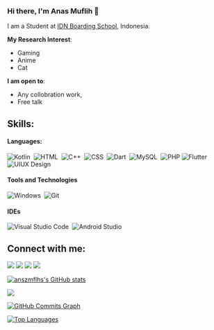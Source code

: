 ### Hi there, I'm Anas Muflih 👋

I am a Student at [IDN Boarding School](https://idn.sch.id), Indonesia.

**My Research Interest**:
- Gaming
- Anime
- Cat

 **I am open to**:

- Any collobration work,
- Free talk

## Skills:

#### Languages:

![Kotlin](https://img.shields.io/badge/Kotlin-3E515A?style=for-the-badge&logo=kotlin&logoColor=white)&nbsp;
![HTML](https://img.shields.io/badge/HTML-F16529.svg?style=for-the-badge&logo=html5&logoColor=white)&nbsp;
![C++](https://img.shields.io/badge/C++-3776AB?style=for-the-badge&logo=C++&logoColor=white)&nbsp;
![CSS](https://img.shields.io/badge/CSS-121011?style=for-the-badge&logo=CSS&logoColor=white)&nbsp;
![Dart](https://img.shields.io/badge/Dart-01579B.svg?style=for-the-badge&logo=dart&logoColor=white)&nbsp;
![MySQL](https://img.shields.io/badge/MySQL-00608C.svg?style=for-the-badge&logo=mysql&logoColor=white)&nbsp;
![PHP](https://img.shields.io/badge/PHP-777BB3.svg?style=for-the-badge&logo=php&logoColor=white)
![Flutter](https://img.shields.io/badge/Flutter-29B6F6.svg?style=for-the-badge&logo=flutter&logoColor=white)&nbsp;
![UIUX Design](https://img.shields.io/badge/Figma-000000.svg?style=for-the-badge&logo=figma&logoColor=white)&nbsp;

#### Tools and Technologies

![Windows](https://img.shields.io/badge/Windows-000000?style=for-the-badge&logo=windows&logoColor=white)&nbsp;
![Git](https://img.shields.io/badge/GIT-E44C30?style=for-the-badge&logo=git&logoColor=white)&nbsp;

#### IDEs

![Visual Studio Code](https://img.shields.io/badge/Visual%20Studio%20Code-0078d7.svg?style=for-the-badge&logo=visual-studio-code&logoColor=white)&nbsp;
![Android Studio](https://img.shields.io/badge/Android%20Studio-000000.svg?style=for-the-badge&logo=android-studio&logoColor=white)&nbsp;

## Connect with me:

<p align = "center">

[<img src="https://img.shields.io/badge/linkedin-%2312100E.svg?&style=for-the-badge&logo=linkedin&logoColor=white&color=black" />](https://www.linkedin.com/in/anas-muflih-003275236/)
[<img src="https://img.shields.io/badge/instagram-%2312100E.svg?&style=for-the-badge&logo=instagram&logoColor=white&color=black" />](https://instagram.com/anas.muflih)
[<img src="https://img.shields.io/badge/dribbble-%2312100E.svg?&style=for-the-badge&logo=dribbble&logoColor=white&color=black" />](https://dribbble.com/ansz)
[<img src="https://img.shields.io/badge/youtube-%2312100E.svg?&style=for-the-badge&logo=youtube&logoColor=white&color=black" />](https://www.youtube.com/channel/UCaanLk_d73XSyW5FR67HfWA)
</p>

<a href="http://www.github.com/anszmflhs"><img src="https://github-readme-stats.vercel.app/api?username=anszmflhs&show_icons=true&hide=&count_private=true&title_color=0891b2&text_color=ffffff&icon_color=0891b2&bg_color=1c1917&hide_border=true&show_icons=true" alt="anszmflhs's GitHub stats" /></a>

<a href="http://www.github.com/anszmflhs"><img src="https://github-readme-streak-stats.herokuapp.com/?user=anszmflhs&stroke=ffffff&background=1c1917&ring=0891b2&fire=0891b2&currStreakNum=ffffff&currStreakLabel=0891b2&sideNums=ffffff&sideLabels=ffffff&dates=ffffff&hide_border=true" /></a>

<a href="http://www.github.com/anszmflhs"><img src="https://activity-graph.herokuapp.com/graph?username=anszmflhs&bg_color=1c1917&color=ffffff&line=0891b2&point=ffffff&area_color=1c1917&area=true&hide_border=true&custom_title=GitHub%20Commits%20Graph" alt="GitHub Commits Graph" /></a>

<a href="https://github.com/anszmflhs" align="left"><img src="https://github-readme-stats.vercel.app/api/top-langs/?username=anszmflhs&langs_count=10&title_color=0891b2&text_color=ffffff&icon_color=0891b2&bg_color=1c1917&hide_border=true&locale=en&custom_title=Top%20%Languages" alt="Top Languages" /></a>
